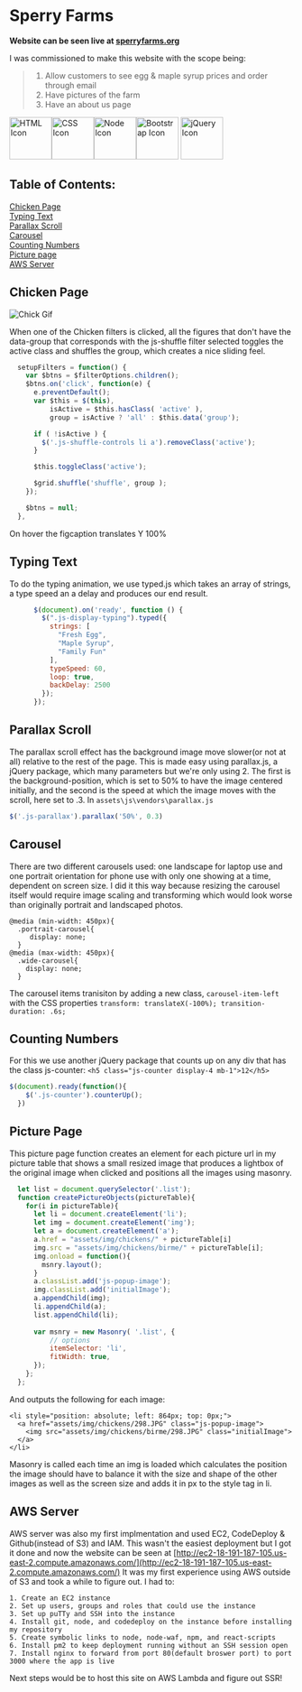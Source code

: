 # Sperry Farms
 
**Website can be seen live at [sperryfarms.org](sperryfarms.org)**

I was commissioned to make this website with the scope being:


>  1. Allow customers to see egg & maple syrup prices and order through email
>  2. Have pictures of the farm
>  3. Have an about us page


<img src="https://cdn.svgporn.com/logos/html-5.svg" 
alt="HTML Icon" width="75" height="75"/><img src="https://cdn.svgporn.com/logos/css-3.svg" 
alt="CSS Icon" width="75" height="75"/><img src="https://cdn.svgporn.com/logos/nodejs-icon.svg" 
alt="Node Icon" width="75" height="75"/><img src="https://cdn.svgporn.com/logos/bootstrap.svg" 
alt="Bootstrap Icon" width="75" height="75"/>      <img src="https://cdn.svgporn.com/logos/jquery.svg" 
alt="jQuery Icon" width="75" height="75"/>

## Table of Contents:  

[Chicken Page](https://github.com/GeorgeBelanger/sperryFarms#chicken-page)<br/>
[Typing Text](https://github.com/GeorgeBelanger/sperryFarms#typing-text)<br/>
[Parallax Scroll](https://github.com/GeorgeBelanger/sperryFarms#parallax-scroll)<br/>
[Carousel](https://github.com/GeorgeBelanger/sperryFarms#carousel) <br/>
[Counting Numbers](https://github.com/GeorgeBelanger/sperryFarms#counting-numbers)<br/>
[Picture page](https://github.com/GeorgeBelanger/sperryFarms#picture-page)<br/>
[AWS Server](https://github.com/GeorgeBelanger/sperryFarms#AWS-server)<br/>


## Chicken Page

![Chick Gif](https://github.com/GeorgeBelanger/sperryFarms/blob/master/Chicken.gif)

When one of the Chicken filters is clicked, all the figures that don't have the data-group that corresponds with the js-shuffle filter selected toggles the active class and shuffles the group, which creates a nice sliding feel.

```javascript
  setupFilters = function() {
    var $btns = $filterOptions.children();
    $btns.on('click', function(e) {
      e.preventDefault();
      var $this = $(this),
          isActive = $this.hasClass( 'active' ),
          group = isActive ? 'all' : $this.data('group');

      if ( !isActive ) {
        $('.js-shuffle-controls li a').removeClass('active');
      }

      $this.toggleClass('active');

      $grid.shuffle('shuffle', group );
    });

    $btns = null;
  }, 
```

On hover the figcaption translates Y 100%

## Typing Text

To do the typing animation, we use typed.js which takes an array of strings, a type speed an a delay and produces our end result.

```javascript
      $(document).on('ready', function () {
        $(".js-display-typing").typed({
          strings: [
            "Fresh Egg",
            "Maple Syrup",
            "Family Fun"
          ],
          typeSpeed: 60,
          loop: true,
          backDelay: 2500
        });
      });
```

## Parallax Scroll

The parallax scroll effect has the background image move slower(or not at all) relative to the rest of the page. This is made easy using parallax.js, a jQuery package, which many parameters but we're only using 2. The first is the background-position, which is set to 50% to have the image centered initially, and the second is the speed at which the image moves with the scroll, here set to .3. In `assets\js\vendors\parallax.js`

```javascript
$('.js-parallax').parallax('50%', 0.3)
```

## Carousel

There are two different carousels used: one landscape for laptop use and one portrait orientation for phone use with only one showing at a time, dependent on screen size. I did it this way because resizing the carousel itself would require image scaling and transforming which would look worse than originally portrait and landscaped photos.

```
@media (min-width: 450px){
  .portrait-carousel{
     display: none;
  }
@media (max-width: 450px){
  .wide-carousel{
    display: none;
  }
```

The carousel items tranisiton by adding a new class, `carousel-item-left` with the CSS properties `transform: translateX(-100%); transition-duration: .6s;` 


## Counting Numbers

For this we use another jQuery package that counts up on any div that has the class js-counter: `<h5 class="js-counter display-4 mb-1">12</h5>`

```javascript
$(document).ready(function(){
    $('.js-counter').counterUp();
  })
```

## Picture Page

This picture page function creates an element for each picture url in my picture table that shows a small resized image that produces a lightbox of the original image when clicked and positions all the images using masonry. 

```javascript
  let list = document.querySelector('.list');
  function createPictureObjects(pictureTable){
    for(i in pictureTable){
      let li = document.createElement('li');
      let img = document.createElement('img');
      let a = document.createElement('a');
      a.href = "assets/img/chickens/" + pictureTable[i]
      img.src = "assets/img/chickens/birme/" + pictureTable[i];
      img.onload = function(){
        msnry.layout();
      }
      a.classList.add('js-popup-image');
      img.classList.add('initialImage');
      a.appendChild(img);
      li.appendChild(a);
      list.appendChild(li);
    
      var msnry = new Masonry( '.list', {
          // options
          itemSelector: 'li',
          fitWidth: true,
      });
    };
  };
```

And outputs the following for each image:

``` 
<li style="position: absolute; left: 864px; top: 0px;">
  <a href="assets/img/chickens/298.JPG" class="js-popup-image">
    <img src="assets/img/chickens/birme/298.JPG" class="initialImage">
  </a>
</li>
```

Masonry is called each time an img is loaded which calculates the position the image should have to balance it with the size and shape of the other images as well as the screen size and adds it in px to the style tag in li.

## AWS Server

  AWS server was also my first implmentation and used EC2, CodeDeploy & Github(instead of S3) and IAM. This wasn't the easiest deployment but I got it done and now the website can be seen at [http://ec2-18-191-187-105.us-east-2.compute.amazonaws.com/](http://ec2-18-191-187-105.us-east-2.compute.amazonaws.com/) It was my first experience using AWS outside of S3 and took a while to figure out. I had to: 
  
    1. Create an EC2 instance
    2. Set up users, groups and roles that could use the instance
    3. Set up puTTy and SSH into the instance
    4. Install git, node, and codedeploy on the instance before installing my repository
    5. Create symbolic links to node, node-waf, npm, and react-scripts
    6. Install pm2 to keep deployment running without an SSH session open
    7. Install nginx to forward from port 80(default broswer port) to port 3000 where the app is live
    
  Next steps would be to host this site on AWS Lambda and figure out SSR!
